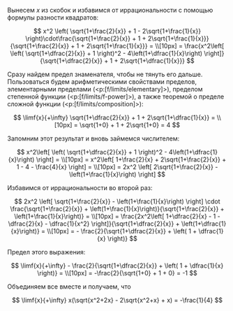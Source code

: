 Вынесем $x$ из скобок и избавимся от иррациональности с помощью формулы разности квадратов:

$$ x^2 \left( \sqrt{1+\frac{2}{x}} + 1 - 2\sqrt{1+\frac{1}{x}} \right)\cdot\frac{\sqrt{1+\frac{2}{x}} + 1 + 2\sqrt{1+\frac{1}{x}}}{\sqrt{1+\frac{2}{x}} + 1 + 2\sqrt{1+\frac{1}{x}}} = \\[10px] = \frac{x^2\left[ \left( \sqrt{1+\dfrac{2}{x}} + 1 \right)^2 - 4\left(1+\dfrac{1}{x}\right) \right]}{\sqrt{1+\dfrac{2}{x}} + 1 + 2\sqrt{1+\dfrac{1}{x}}} $$

Сразу найдем предел знаменателя, чтобы не тянуть его дальше. Пользоваться будем арифметическими свойствами пределов, элементарными пределами (<p:[f/limits/elementary]>), пределом степенной функции (<p:[f/limits/f-power]>), а также теоремой о пределе сложной функции (<p:[f/limits/composition]>):

$$ \limf{x}{+\infty} \sqrt{1+\dfrac{2}{x}} + 1 + 2\sqrt{1+\dfrac{1}{x}} = \\[10px] = \sqrt{1+0} + 1 + 2\sqrt{1+0} = 4 $$

Запомним этот результат и вновь займемся числителем:

$$ x^2\left[ \left( \sqrt{1+\dfrac{2}{x}} + 1 \right)^2 - 4\left(1+\dfrac{1}{x}\right) \right] = \\[10px] = x^2\left[ 1+\frac{2}{x} + 2\sqrt{1+\frac{2}{x}} + 1 - 4 - \frac{4}{x} \right] = \\[10px] = 2x^2 \left[ 2\sqrt{1+\frac{2}{x}} - \left(1+\frac{1}{x}\right) \right] $$

Избавимся от иррациональности во второй раз:

$$ 2x^2 \left[ \sqrt{1+\frac{2}{x}} - \left(1+\frac{1}{x}\right) \right] \cdot \frac{\sqrt{1+\frac{2}{x}} + \left(1+\frac{1}{x}\right)}{\sqrt{1+\frac{2}{x}} + \left(1+\frac{1}{x}\right)} = \\[10px] = \frac{2x^2\left[ 1+\dfrac{2}{x} - 1 - \dfrac{2}{x} - \dfrac{1}{x^2} \right]}{\sqrt{1+\dfrac{2}{x}} + \left(1+\dfrac{1}{x}\right)} = \\[10px] = - \frac{2}{\sqrt{1+\dfrac{2}{x}} + \left( 1 + \dfrac{1}{x} \right)} $$

Предел этого выражения:

$$ \limf{x}{+\infty} - \frac{2}{\sqrt{1+\dfrac{2}{x}} + \left( 1 + \dfrac{1}{x} \right)} = \\[10px] = -\frac{2}{\sqrt{1+0} + 1 + 0} = -1 $$

Объединяем все вместе и получаем, что

$$ \limf{x}{+\infty} x(\sqrt{x^2+2x} - 2\sqrt{x^2+x} + x) = -\frac{1}{4} $$